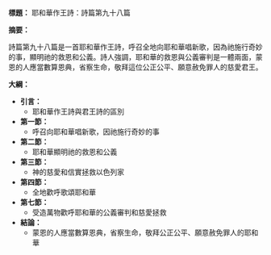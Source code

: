 **標題：** 耶和華作王詩：詩篇第九十八篇

**摘要：**

詩篇第九十八篇是一首耶和華作王詩，呼召全地向耶和華唱新歌，因為祂施行奇妙的事，顯明祂的救恩和公義。詩人強調，耶和華的救恩與公義審判是一體兩面，蒙恩的人應當數算恩典，省察生命，敬拜這位公正公平、願意赦免罪人的慈愛君王。

**大綱：**

* **引言：**
    * 耶和華作王詩與君王詩的區別
* **第一節：**
    * 呼召向耶和華唱新歌，因祂施行奇妙的事
* **第二節：**
    * 耶和華顯明祂的救恩和公義
* **第三節：**
    * 神的慈愛和信實拯救以色列家
* **第四節：**
    * 全地歡呼歌頌耶和華
* **第七節：**
    * 受造萬物歡呼耶和華的公義審判和慈愛拯救
* **結論：**
    * 蒙恩的人應當數算恩典，省察生命，敬拜公正公平、願意赦免罪人的耶和華